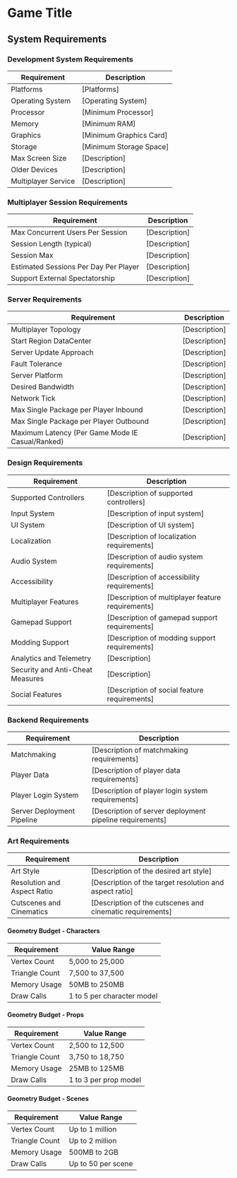 # Game Title

## System Requirements

### Development System Requirements

| Requirement         | Description             |
|---------------------|-------------------------|
| Platforms           | [Platforms]             |
| Operating System    | [Operating System]      |
| Processor           | [Minimum Processor]     |
| Memory              | [Minimum RAM]           |
| Graphics            | [Minimum Graphics Card] |
| Storage             | [Minimum Storage Space] |
| Max Screen Size     | [Description]           |
| Older Devices       | [Description]           |
| Multiplayer Service | [Description]           |     

### Multiplayer Session Requirements

| Requirement                            | Description                                                  |
|----------------------------------------|--------------------------------------------------------------|
| Max Concurrent Users Per Session       | [Description]                                                |
| Session Length (typical)               | [Description]                                                |
| Session Max                            | [Description]                                                |
| Estimated Sessions Per Day Per Player  | [Description]                                                |
| Support External Spectatorship         | [Description]                                                |

### Server Requirements

| Requirement                                      | Description                                        |
|--------------------------------------------------|----------------------------------------------------|
| Multiplayer Topology                             | [Description]                                      |
| Start Region DataCenter                          | [Description]                                      |
| Server Update Approach                           | [Description]                                      |
| Fault Tolerance                                  | [Description]                                      |
| Server Platform                                  | [Description]                                      |
| Desired Bandwidth                                | [Description]                                      |
| Network Tick                                     | [Description]                                      |
| Max Single Package per Player Inbound            | [Description]                                      |
| Max Single Package per Player Outbound           | [Description]                                      |
| Maximum Latency (Per Game Mode IE Casual/Ranked) | [Description]                                      |

### Design Requirements

| Requirement                      | Description                                       |
|----------------------------------|---------------------------------------------------|
| Supported Controllers            | [Description of supported controllers]            |
| Input System                     | [Description of input system]                     |
| UI System                        | [Description of UI system]                        |
| Localization                     | [Description of localization requirements]        |
| Audio System                     | [Description of audio system requirements]        |
| Accessibility                    | [Description of accessibility requirements]       |
| Multiplayer Features             | [Description of multiplayer feature requirements] |
| Gamepad Support                  | [Description of gamepad support requirements]     |
| Modding Support                  | [Description of modding support requirements]     |
| Analytics and Telemetry          | [Description]                                     |
| Security and Anti-Cheat Measures | [Description]                                     |
| Social Features                  | [Description of social feature requirements]      |

### Backend Requirements

| Requirement                | Description                                              |
|----------------------------|----------------------------------------------------------|
| Matchmaking                | [Description of matchmaking requirements]                |
| Player Data                | [Description of player data requirements]                |
| Player Login System        | [Description of player login system requirements]        |
| Server Deployment Pipeline | [Description of server deployment pipeline requirements] |


### Art Requirements

| Requirement                 | Description                                                |
|-----------------------------|------------------------------------------------------------|
| Art Style                   | [Description of the desired art style]                     |
| Resolution and Aspect Ratio | [Description of the target resolution and aspect ratio]    |
| Cutscenes and Cinematics    | [Description of the cutscenes and cinematic requirements]  |

#### Geometry Budget - Characters

| Requirement       | Value Range                             |
|-------------------|-----------------------------------------|
| Vertex Count      | 5,000 to 25,000                         |
| Triangle Count    | 7,500 to 37,500                         |
| Memory Usage      | 50MB to 250MB                           |
| Draw Calls        | 1 to 5 per character model              |

#### Geometry Budget - Props

| Requirement       | Value Range                          |
|-------------------|--------------------------------------|
| Vertex Count      | 2,500 to 12,500                      |
| Triangle Count    | 3,750 to 18,750                      |
| Memory Usage      | 25MB to 125MB                        |
| Draw Calls        | 1 to 3 per prop model                |

#### Geometry Budget - Scenes

| Requirement       | Value Range                            |
|-------------------|----------------------------------------|
| Vertex Count      | Up to 1 million                        |
| Triangle Count    | Up to 2 million                        |
| Memory Usage      | 500MB to 2GB                           |
| Draw Calls        | Up to 50 per scene                     |
